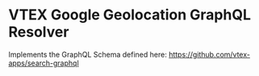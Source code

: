 # VTEX Google Geolocation GraphQL Resolver

Implements the GraphQL Schema defined here: https://github.com/vtex-apps/search-graphql
